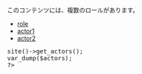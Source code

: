 このコンテンツには、複数のロールがあります。

- [role](./2.html)
- [actor1](./2-actor1.html)
- [actor2](./2-actor2.html)


<pre><?php
$actors = $px->site()->get_actors();
var_dump($actors);
?></pre>
